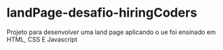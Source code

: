 # landPage-desafio-hiringCoders
Projeto para desenvolver uma land page aplicando o ue foi ensinado em HTML, CSS E Javascript
